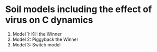 # Soil models including the effect of virus on C dynamics

1. Model 1: Kill the Winner
2. Model 2: Piggyback the Winner
3. Model 3: Switch model
